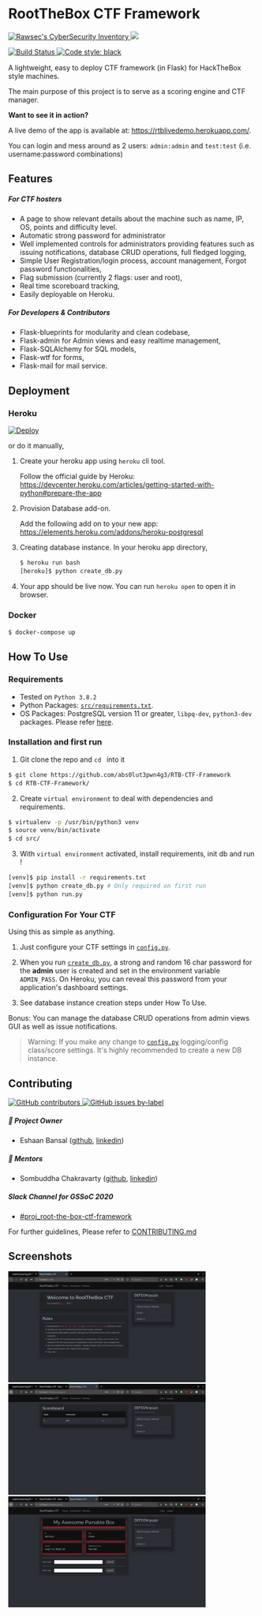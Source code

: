 # RootTheBox CTF Framework

<p >
  <a href="https://inventory.rawsec.ml/" target="_blank">
    <img height="26px" alt="Rawsec's CyberSecurity Inventory" src="https://inventory.rawsec.ml/img/badges/Rawsec-inventoried-FF5050_for-the-badge.svg">
  </a>
  <img height="26px" src="https://forthebadge.com/images/badges/made-with-python.svg">
</p>
<p style="height:18px">
  <a href="https://travis-ci.com/abs0lut3pwn4g3/RTB-CTF-Framework" target="_blank">
    <img alt="Build Status" src="https://travis-ci.com/abs0lut3pwn4g3/RTB-CTF-Framework.svg?branch=gssoc20-dev"/>
  </a>
  <!-- <a href="https://lgtm.com/projects/g/abs0lut3pwn4g3/RTB-CTF-Framework/context:python">
  	<img alt="Language grade: Python" src="https://img.shields.io/lgtm/grade/python/g/abs0lut3pwn4g3/RTB-CTF-Framework.svg?logo=lgtm&logoWidth=18"/>
  </a> -->
  <a href="https://github.com/psf/black" target="_blank">
    <img alt="Code style: black" src="https://img.shields.io/badge/code%20style-black-000000.svg"/>
  </a>
</p>

A lightweight, easy to deploy CTF framework (in Flask) for HackTheBox style machines.

The main purpose of this project is to serve as a scoring engine and CTF manager.

**Want to see it in action?**

   A live demo of the app is available at: <https://rtblivedemo.herokuapp.com/>.

   You can login and mess around as 2 users: `admin:admin` and `test:test` (i.e. username:password combinations)

## Features

##### For CTF hosters
* A page to show relevant details about the machine such as name, IP, OS, points and difficulty level. 
* Automatic strong password for administrator
* Well implemented controls for administrators providing features such as issuing notifications, database CRUD operations, full fledged logging,
* Simple User Registration/login process, account management, Forgot password functionalities,
* Flag submission (currently 2 flags: user and root),
* Real time scoreboard tracking,
* Easily deployable on Heroku. 

##### For Developers & Contributors
* Flask-blueprints for modularity and clean codebase,
* Flask-admin for Admin views and easy realtime management,
* Flask-SQLAlchemy for SQL models, 
* Flask-wtf for forms,
* Flask-mail for mail service.

## Deployment 

### Heroku

[![Deploy](https://www.herokucdn.com/deploy/button.svg)](https://heroku.com/deploy)

or do it manually,

1. Create your heroku app using `heroku` cli tool.
   
   Follow the official guide by Heroku: https://devcenter.heroku.com/articles/getting-started-with-python#prepare-the-app

2. Provision Database add-on.
   
   Add the following add on to your new app: https://elements.heroku.com/addons/heroku-postgresql
   
3. Creating database instance. In your heroku app directory,

   ```bash
   $ heroku run bash
   [heroku]$ python create_db.py
   ```
4. Your app should be live now. You can run `heroku open` to open it in browser.

### Docker

```bash
$ docker-compose up
```

## How To Use

### Requirements

* Tested on `Python 3.8.2`
* Python Packages: [`src/requirements.txt`](src/requirements.txt).
* OS Packages: PostgreSQL version 11 or greater, `libpq-dev`, `python3-dev` packages. Please refer [here](https://tutorials.technology/solved_errors/9-Error-pg_config-executable-not-found.html).

### Installation and first run

1. Git clone the repo and `cd ` into it

```bash
$ git clone https://github.com/abs0lut3pwn4g3/RTB-CTF-Framework
$ cd RTB-CTF-Framework/
```
2. Create `virtual environment` to deal with dependencies and requirements.

```bash
$ virtualenv -p /usr/bin/python3 venv
$ source venv/bin/activate
$ cd src/
```

3. With `virtual environment` activated, install requirements, init db and run !

```bash
[venv]$ pip install -r requirements.txt 
[venv]$ python create_db.py # Only required on first run
[venv]$ python run.py
```

### Configuration For Your CTF

Using this as simple as anything.

1. Just configure your CTF settings in [`config.py`](https://github.com/abs0lut3pwn4g3/RTB-CTF-Framework/blob/master/src/FlaskRTBCTF/config.py).

2. When you run [`create_db.py`](https://github.com/abs0lut3pwn4g3/RTB-CTF-Framework/blob/master/src/create_db.py), a strong and random 16 char password for the **admin** user is created and set in the environment variable `ADMIN_PASS`. On Heroku, you can reveal this password from your application's dashboard settings.

3. See database instance creation steps under How To Use.

Bonus: You can manage the database CRUD operations from admin views GUI as well as issue notifications. 

> Warning: If you make any change to [`config.py`](https://github.com/abs0lut3pwn4g3/RTB-CTF-Framework/blob/master/src/FlaskRTBCTF/config.py) logging/config class/score settings. It's highly recommended to create a new DB instance.

## Contributing

<p>
  <a href="https://github.com/abs0lut3pwn4g3/RTB-CTF-Framework/graphs/contributors">
    <img alt="GitHub contributors" src="https://img.shields.io/github/contributors-anon/abs0lut3pwn4g3/RTB-CTF-Framework?color=red&logo=github&style=for-the-badge">
  </a>
  <a href="https://github.com/abs0lut3pwn4g3/RTB-CTF-Framework/issues?q=is%3Aopen+is%3Aissue+label%3Agssoc20">
  	<img alt="GitHub issues by-label" src="https://img.shields.io/github/issues/abs0lut3pwn4g3/RTB-CTF-Framework/gssoc20?color=deeppink&style=for-the-badge">
  </a>
</p>


##### 👨 Project Owner

- Eshaan Bansal ([github](https://github.com/eshaan7), [linkedin](https://www.linkedin.com/in/eshaan7/))

##### 👬  Mentors

- Sombuddha Chakravarty ([github](https://github.com/sammy1997), [linkedin](https://www.linkedin.com/in/sombuddha-chakravarty-9482b5131/))

##### Slack Channel for GSSoC 2020

- [#proj_root-the-box-ctf-framework](https://app.slack.com/client/TRN1H1V43/CUC71PDD2)

For further guidelines, Please refer to [CONTRIBUTING.md](CONTRIBUTING.md)

## Screenshots

<img src="screenshots/home_ss.png" width=400 />
<img src="screenshots/scoreboard_ss.png" width=400 />
<img src="screenshots/machine_ss.png" width=400 />

